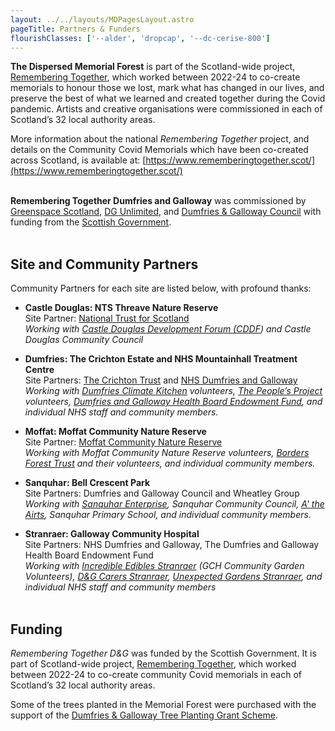 ```yaml
---
layout: ../../layouts/MDPagesLayout.astro
pageTitle: Partners & Funders
flourishClasses: ['--alder', 'dropcap', '--dc-cerise-800']
---
```


__The Dispersed Memorial Forest__ is part of the Scotland-wide project, [Remembering Together](https://www.rememberingtogether.scot/), which worked between 2022-24 to co-create memorials to honour those we lost, mark what has changed in our lives, and preserve the best of what we learned and created together during the Covid pandemic. Artists and creative organisations were commissioned in each of Scotland’s 32 local authority areas.

More information about the national _Remembering Together_ project, and details on the Community Covid Memorials which have been co-created across Scotland, is available at:
[https://www.rememberingtogether.scot/](https://www.rememberingtogether.scot/)
<br><br>

__Remembering Together Dumfries and Galloway__ was commissioned by <a href="https://www.greenspacescotland.org.uk/" rel="noopener noreferrer nofollow">Greenspace Scotland</a>, <a href="https://dgunlimited.org/">DG Unlimited</a>, and <a href="https://www.dumgal.gov.uk/">Dumfries & Galloway Council</a> with funding from the <a href="https://www.gov.scot/">Scottish Government</a>.
<br><br>

<h2>Site and Community Partners</h2>

Community Partners for each site are listed below, with profound thanks:

- __Castle Douglas: NTS Threave Nature Reserve__<br>
Site Partner: [National Trust for Scotland](https://www.nts.org.uk/)<br>
_Working with [Castle Douglas Development Forum (CDDF](https://www.castledouglas.info/castle-douglas-development-forum/)) and Castle Douglas Community Council_

- __Dumfries: The Crichton Estate and NHS Mountainhall Treatment Centre__<br>
Site Partners: [The Crichton Trust](https://www.crichton.co.uk/) and [NHS Dumfries and Galloway](https://www.nhsdg.co.uk/)<br>
_Working with [Dumfries Climate Kitchen](https://climatekitchen.co.uk/) volunteers, [The People’s Project](https://www.thepeoplesprojects.org.uk/) volunteers, [Dumfries and Galloway Health Board Endowment Fund](https://dghbef.org/), and individual NHS staff and community members._

- __Moffat: Moffat Community Nature Reserve__<br>
Site Partner: [Moffat Community Nature Reserve](https://www.facebook.com/profile.php?id=100064786416143&sk=about)<br>
_Working with Moffat Community Nature Reserve volunteers, [Borders Forest Trust](https://bordersforesttrust.org/) and their volunteers, and individual community members._

- __Sanquhar: Bell Crescent Park__<br>
Site Partners: Dumfries and Galloway Council and Wheatley Group<br>
_Working with [Sanquhar Enterprise](https://sanquharenterprisecompany.co.uk/), Sanquhar Community Council, [A' the Airts](https://atheairts.org.uk/), Sanquhar Primary School, and individual community members._

- __Stranraer: Galloway Community Hospital__<br>
Site Partners: NHS Dumfries and Galloway, The Dumfries and Galloway Health Board Endowment Fund<br>
_Working with [Incredible Edibles Stranraer](https://www.facebook.com/groups/765364053649833/?locale=en_GB) (GCH Community Garden Volunteers), [D&G Carers Stranraer](https://www.dgalcarers.co.uk/), [Unexpected Gardens Stranraer](https://www.facebook.com/UnexpectedGardenStranraer/), and individual NHS staff and community members_
<br><br>

## Funding

_Remembering Together D&G_ was funded by the Scottish Government. It is part of Scotland-wide project, [Remembering Together](https://www.rememberingtogether.scot/), which worked between 2022-24 to co-create community Covid memorials in each of Scotland’s 32 local authority areas.

Some of the trees planted in the Memorial Forest were purchased with the support of the [Dumfries & Galloway Tree Planting Grant Scheme](https://dgwoodlands.org.uk/dumfries-and-galloway-tree-planting-grant-scheme/).
